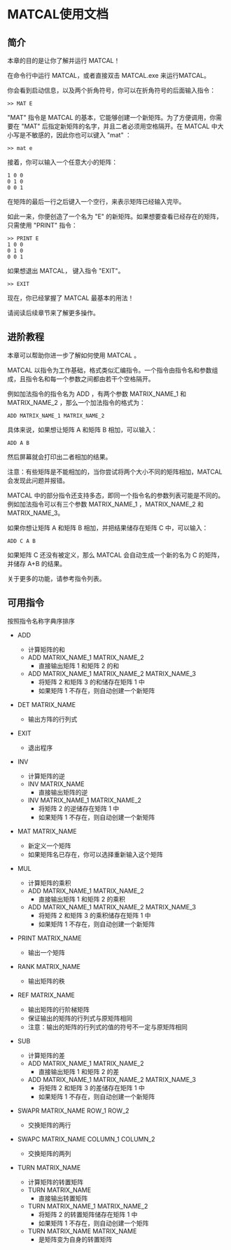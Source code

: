 # MATCAL使用文档

## 简介

本章的目的是让你了解并运行 MATCAL！

在命令行中运行 MATCAL，或者直接双击 MATCAL.exe 来运行MATCAL。

你会看到启动信息，以及两个折角符号，你可以在折角符号的后面输入指令：

```
>> MAT E
```

"MAT" 指令是 MATCAL 的基本，它能够创建一个新矩阵。为了方便调用，你需要在 "MAT" 后指定新矩阵的名字，并且二者必须用空格隔开。在 MATCAL 中大小写是不敏感的，因此你也可以键入 "mat" ：

```
>> mat e
```

接着，你可以输入一个任意大小的矩阵：

```
1 0 0
0 1 0
0 0 1

```

在矩阵的最后一行之后键入一个空行，来表示矩阵已经输入完毕。

如此一来，你便创造了一个名为 "E" 的新矩阵。如果想要查看已经存在的矩阵，只需使用 "PRINT" 指令：

```
>> PRINT E
1 0 0
0 1 0
0 0 1
```

如果想退出 MATCAL， 键入指令 "EXIT"。

```
>> EXIT
```

现在，你已经掌握了 MATCAL 最基本的用法！

请阅读后续章节来了解更多操作。

## 进阶教程

本章可以帮助你进一步了解如何使用 MATCAL 。

MATCAL 以指令为工作基础，格式类似汇编指令。一个指令由指令名和参数组成，且指令名和每一个参数之间都由若干个空格隔开。

例如加法指令的指令名为 ADD ，有两个参数 MATRIX_NAME_1 和 MATRIX_NAME_2 ，那么一个加法指令的格式为：

```
ADD MATRIX_NAME_1 MATRIX_NAME_2
```

具体来说，如果想让矩阵 A 和矩阵 B 相加，可以输入：

```
ADD A B
```

然后屏幕就会打印出二者相加的结果。

注意：有些矩阵是不能相加的，当你尝试将两个大小不同的矩阵相加，MATCAL 会发现此问题并报错。

MATCAL 中的部分指令还支持多态，即同一个指令名的参数列表可能是不同的。例如加法指令可以有三个参数 MATRIX_NAME_1 ，MATRIX_NAME_2 和 MATRIX_NAME_3。

如果你想让矩阵 A 和矩阵 B 相加，并把结果储存在矩阵 C 中，可以输入：

```
ADD C A B
```

如果矩阵 C 还没有被定义，那么 MATCAL 会自动生成一个新的名为 C 的矩阵，并储存 A+B 的结果。

关于更多的功能，请参考指令列表。

## 可用指令

按照指令名称字典序排序

- ADD
  - 计算矩阵的和
  - ADD MATRIX_NAME_1 MATRIX_NAME_2
    - 直接输出矩阵 1 和矩阵 2 的和
  - ADD MATRIX_NAME_1 MATRIX_NAME_2 MATRIX_NAME_3
    - 将矩阵 2 和矩阵 3 的和储存在矩阵 1 中
    - 如果矩阵 1 不存在，则自动创建一个新矩阵

- DET MATRIX_NAME
  - 输出方阵的行列式

- EXIT
  - 退出程序
- INV
  - 计算矩阵的逆
  - INV MATRIX_NAME
    - 直接输出矩阵的逆
  - INV MATRIX_NAME_1 MATRIX_NAME_2
    - 将矩阵 2 的逆储存在矩阵 1 中
    - 如果矩阵 1 不存在，则自动创建一个新矩阵
- MAT MATRIX_NAME
  - 新定义一个矩阵
  - 如果矩阵名已存在，你可以选择重新输入这个矩阵

- MUL
  - 计算矩阵的乘积
  - ADD MATRIX_NAME_1 MATRIX_NAME_2
    - 直接输出矩阵 1 和矩阵 2 的乘积
  - ADD MATRIX_NAME_1 MATRIX_NAME_2 MATRIX_NAME_3
    - 将矩阵 2 和矩阵 3 的乘积储存在矩阵 1 中
    - 如果矩阵 1 不存在，则自动创建一个新矩阵

- PRINT MATRIX_NAME
  - 输出一个矩阵
- RANK MATRIX_NAME
  - 输出矩阵的秩
- REF MATRIX_NAME
  - 输出矩阵的行阶梯矩阵
  - 保证输出的矩阵的行列式与原矩阵相同
  - 注意：输出的矩阵的行列式的值的符号不一定与原矩阵相同

- SUB
  - 计算矩阵的差
  - ADD MATRIX_NAME_1 MATRIX_NAME_2
    - 直接输出矩阵 1 和矩阵 2 的差
  - ADD MATRIX_NAME_1 MATRIX_NAME_2 MATRIX_NAME_3
    - 将矩阵 2 和矩阵 3 的差储存在矩阵 1 中
    - 如果矩阵 1 不存在，则自动创建一个新矩阵

- SWAPR MATRIX_NAME ROW_1 ROW_2
  - 交换矩阵的两行
- SWAPC MATRIX_NAME COLUMN_1 COLUMN_2
  - 交换矩阵的两列

- TURN MATRIX_NAME
  - 计算矩阵的转置矩阵
  - TURN MATRIX_NAME
    - 直接输出转置矩阵
  - TURN MATRIX_NAME_1 MATRIX_NAME_2
    - 将矩阵 2 的转置矩阵储存在矩阵 1 中
    - 如果矩阵 1 不存在，则自动创建一个矩阵
  - TURN MATRIX_NAME MATRIX_NAME
    - 是矩阵变为自身的转置矩阵

